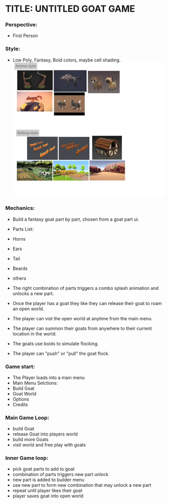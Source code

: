# TITLE: UNTITLED GOAT GAME

### Perspective: 
* First Person

### Style:
* Low Poly, Fantasy, Bold colors, maybe cell shading.
![Desgin Board 1](GameJam-GOATS.png)
	
### Mechanics:
* Build a fantasy goat part by part, chosen from a goat part ui.
* Parts List:
 * Horns
 * Ears
 * Tail
 * Beards
 * others
* The right combination of parts triggers a combo splash animation and unlocks a new part.
	
* Once the player has a goat they like they can release their goat to roam an open world.
	
* The player can vist the open world at anytime from the main menu.
	
* The player can summon their goats from anywhere to their current location in the world.
	
* The goats use boids to simulate flocking.	 

* The player can "push" or "pull" the goat flock.

### Game start:
* The Player loads into a main menu
* Main Menu Selctions:
 * Build Goat
 * Goat World
 * Options
 * Credits

	
### Main Game Loop:
* build Goat
* release Goat into players world
* build more Goats
* visit world and free play with goats
	
### Inner Game loop:
* pick goat parts to add to goat
* combination of parts triggers new part unlock
* new part is added to builder menu
* use new part to form new combination that may unlock a new part
* repeat until player likes their goat
* player saves goat into open world
	
